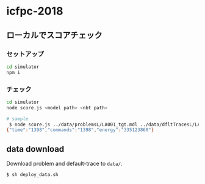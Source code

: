 # icfpc-2018

## ローカルでスコアチェック

### セットアップ

```sh
cd simulator
npm i
```

### チェック

```sh
cd simulator
node score.js <model path> <nbt path>
```

```sh
# sample
 $ node score.js ../data/problemsL/LA001_tgt.mdl ../data/dfltTracesL/LA001.nbt
{"time":"1398","commands":"1398","energy":"335123860"}
```

## data download

Download problem and default-trace to `data/`.

```sh
$ sh deploy_data.sh
```
